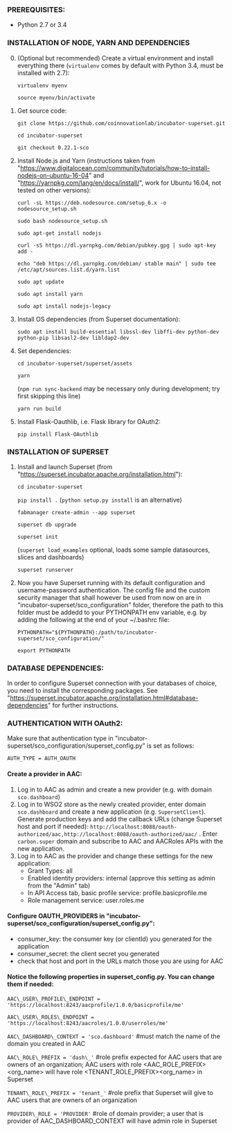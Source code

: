 ### PREREQUISITES:
- Python 2.7 or 3.4

### INSTALLATION OF NODE, YARN AND DEPENDENCIES
0. (Optional but recommended) Create a virtual environment and install everything there (`virtualenv` comes by default with Python 3.4, must be installed with 2.7):

   `virtualenv myenv`

   `source myenv/bin/activate`

1. Get source code:

   `git clone https://github.com/coinnovationlab/incubator-superset.git`

   `cd incubator-superset`

   `git checkout 0.22.1-sco`

2. Install Node.js and Yarn (instructions taken from "https://www.digitalocean.com/community/tutorials/how-to-install-nodejs-on-ubuntu-16-04" and "https://yarnpkg.com/lang/en/docs/install/", work for Ubuntu 16.04, not tested on other versions):

   `curl -sL https://deb.nodesource.com/setup_6.x -o nodesource_setup.sh`

   `sudo bash nodesource_setup.sh`

   `sudo apt-get install nodejs`

   `curl -sS https://dl.yarnpkg.com/debian/pubkey.gpg | sudo apt-key add -`

   `echo "deb https://dl.yarnpkg.com/debian/ stable main" | sudo tee /etc/apt/sources.list.d/yarn.list`

   `sudo apt update`

   `sudo apt install yarn`

   `sudo apt install nodejs-legacy`

3. Install OS dependencies (from Superset documentation):

   `sudo apt install build-essential libssl-dev libffi-dev python-dev python-pip libsasl2-dev libldap2-dev`

4. Set dependencies:

   `cd incubator-superset/superset/assets`
   
   `yarn`

   (`npm run sync-backend` may be necessary only during development; try first skipping this line)

   `yarn run build`

5. Install Flask-Oauthlib, i.e. Flask library for OAuth2:

   `pip install Flask-OAuthlib`

### INSTALLATION OF SUPERSET

1. Install and launch Superset (from "https://superset.incubator.apache.org/installation.html"):

   `cd incubator-superset`

   `pip install .` (`python setup.py install` is an alternative)

   `fabmanager create-admin --app superset`

   `superset db upgrade`

   `superset init`

   (`superset load_examples` optional, loads some sample datasources, slices and dashboards)

   `superset runserver`

2. Now you have Superset running with its default configuration and username-password authentication. The config file and the custom security manager that shall however be used from now on are in "incubator-superset/sco_configuration" folder, therefore the path to this folder must be addedd to your PYTHONPATH env variable, e.g. by adding the following at the end of your ~/.bashrc file:

   `PYTHONPATH="${PYTHONPATH}:/path/to/incubator-superset/sco_configuration/"`

   `export PYTHONPATH`

### DATABASE DEPENDENCIES:
In order to configure Superset connection with your databases of choice, you need to install the corresponding packages. See "https://superset.incubator.apache.org/installation.html#database-dependencies" for further instructions.

### AUTHENTICATION WITH OAuth2:
Make sure that authentication type in "incubator-superset/sco\_configuration/superset\_config.py" is set as follows:

`AUTH_TYPE = AUTH_OAUTH`

#### Create a provider in AAC:
1. Log in to AAC as admin and create a new provider (e.g. with domain `sco.dashboard`)
2. Log in to WSO2 store as the newly created provider, enter domain `sco.dashboard` and create a new application (e.g. `SupersetClient`). Generate production keys and add the callback URLs (change Superset host and port if needed): `http://localhost:8088/oauth-authorized/aac,http://localhost:8088/oauth-authorized/aac/` . Enter `carbon.super` domain and subscribe to AAC and AACRoles APIs with the new application.
3. Log in to AAC as the provider and change these settings for the new application:
   - Grant Types: all
   - Enabled identity providers: internal (approve this setting as admin from the "Admin" tab)
   - In API Access tab, basic profile service: profile.basicprofile.me
   - Role management service: user.roles.me

#### Configure OAUTH_PROVIDERS in "incubator-superset/sco\_configuration/superset\_config.py":
   - consumer_key: the consumer key (or clientId) you generated for the application
   - consumer_secret: the client secret you generated
   - check that host and port in the URLs match those you are using for AAC

#### Notice the following properties in superset_config.py. You can change them if needed:

`AAC\_USER\_PROFILE\_ENDPOINT = 'https://localhost:8243/aacprofile/1.0.0/basicprofile/me'`

`AAC\_USER\_ROLES\_ENDPOINT = 'https://localhost:8243/aacroles/1.0.0/userroles/me'`

`AAC\_DASHBOARD\_CONTEXT = 'sco.dashboard'`       #must match the name of the domain you created in AAC

`AAC\_ROLE\_PREFIX = 'dash\_'`                    #role prefix expected for AAC users that are owners of an organization; AAC users with role <AAC_ROLE_PREFIX><org_name> will have role <TENANT_ROLE_PREFIX><org_name> in Superset

`TENANT\_ROLE\_PREFIX = 'tenant_'`                #role prefix that Superset will give to AAC users that are owners of an organization

`PROVIDER\_ROLE = 'PROVIDER'`                     #role of domain provider; a user that is provider of AAC\_DASHBOARD\_CONTEXT will have admin role in Superset
